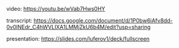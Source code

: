 video: https://youtu.be/wVab7Hws0HY

transcript: https://docs.google.com/document/d/1P0bw6iAfv8dd-0v0lNEdr_C4hWVLIXA1LMMjZkU6b4M/edit?usp=sharing

presentation: https://slides.com/luferov1/deck/fullscreen